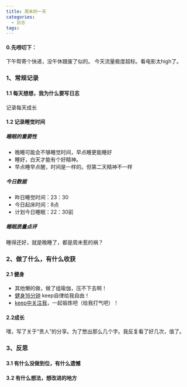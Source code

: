 ```yaml
---
title: 周末的一天
categories:
  - 日志
tags:
---
```

#### 0.先唠叨下：
下午帮寄个快递，没午休跟废了似的。
今天流量极度超标。看电影太high了。

### 1、常规记录
#### 1.1 每天想想，我为什么要写日志
记录每天成长

#### 1.2 记录睡觉时间
##### 睡眠的重要性
- 晚睡可能会不够睡觉时间，早点睡更能睡好
- 睡好，白天才能有个好精神。
- 早点睡早点醒，时间是一样的。但第二天精神不一样

##### 今日数据
- 昨日睡觉时间：23：30
- 今日起床时间：8点
- 计划今日睡眠：22：30前

##### 睡眠质量点评
睡得还好，就是晚睡了，都是周末惹的祸？



### 2、做了什么，有什么收获
#### 2.1 健身
- 其他懒的做，做了组瑜伽，压不下去啊！
- [健身16分钟](https://show.gotokeep.com/usersdiary/589878798c26a32953b25b71/20170716)  keep自律给我自由！
 - [keep中关注我](https://show.gotokeep.com/users/589878798c26a32953b25b71)，一起锻炼吧（给我打气吧）！

#### 2.2成长
嘿，写了关于“贵人”的分享。为了憋出那么几个字。我反复看了好几次，值了。


### 3、反思

#### 3.1 有什么没做到位，有什么遗憾

#### 3.2 有什么想法，想改进的地方
